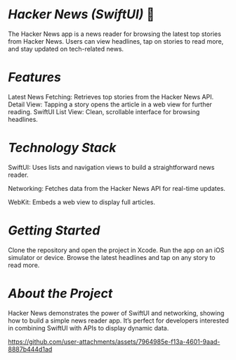 # *Hacker News (SwiftUI)* 📰
The Hacker News app is a news reader for browsing the latest top stories from Hacker News. Users can view headlines, tap on stories to read more, and stay updated on tech-related news.

# *Features*

Latest News Fetching: Retrieves top stories from the Hacker News API.
Detail View: Tapping a story opens the article in a web view for further reading.
SwiftUI List View: Clean, scrollable interface for browsing headlines.

# *Technology Stack*

SwiftUI: Uses lists and navigation views to build a straightforward news reader.

Networking: Fetches data from the Hacker News API for real-time updates.

WebKit: Embeds a web view to display full articles.

# *Getting Started*

Clone the repository and open the project in Xcode.
Run the app on an iOS simulator or device.
Browse the latest headlines and tap on any story to read more.

# *About the Project*

Hacker News demonstrates the power of SwiftUI and networking, showing how to build a simple news reader app. It’s perfect for developers interested in combining SwiftUI with APIs to display dynamic data.



https://github.com/user-attachments/assets/7964985e-f13a-4601-9aad-8887b444d1ad




